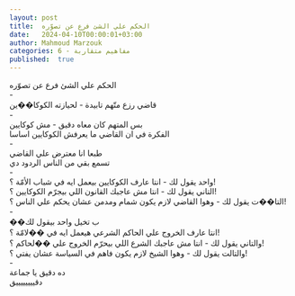 ```yaml
---
layout: post
title:  الحكم علي الشئ فرع عن تصوّره
date:   2024-04-10T00:00:01+03:00
author: Mahmoud Marzouk
categories: 6 - مفاهيم متقاربة
published:  true
---
```

الحكم علي الشئ فرع عن تصوّره\
-\
قاضي رزع متّهم تابيدة - لحيازته الكوكا��ين\
-\
بس المتهم كان معاه دقيق - مش كوكايين\
الفكرة في ان القاضي ما يعرفش الكوكايين اساسا\
-\
طبعا انا معترض علي القاضي\
تسمع بقي من الناس الردود دي\
-\
واحد يقول لك - انتا عارف الكوكايين بيعمل ايه في شباب الأمّة
؟!\
التاني يقول لك - انتا مش عاجبك القانون اللي بيجرّم الكوكايين
؟!\
التا��ت يقول لك - وهوا القاضي لازم يكون شمام ومدمن عشان يحكم علي الناس
؟!\
-\
��ب تخيل واحد بيقول لك\
انتا عارف الخروج علي الحاكم الشرعي هيعمل ايه في ��لامّة ؟!\
والتاني يقول لك - انتا مش عاجبك الشرع اللي بيحرّم الخروج علي ��لحاكم
؟!\
والتالت يقول لك - وهوا الشيخ لازم يكون فاهم في السياسة عشان يفتي
؟!\
-\
ده دقيق يا جماعة\
دقييييييييق
